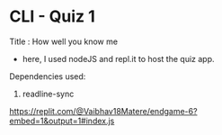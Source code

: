 # CLI - Quiz 1

Title : How well you know me
- here, I used nodeJS and repl.it to host the quiz app.

Dependencies used:
1. readline-sync

https://replit.com/@Vaibhav18Matere/endgame-6?embed=1&output=1#index.js
